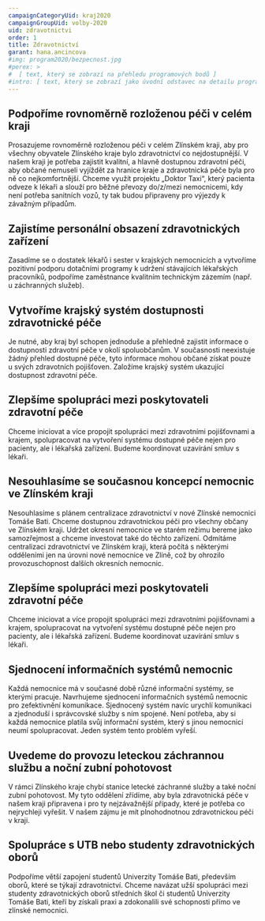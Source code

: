 ```yaml
---
campaignCategoryUid: kraj2020
campaignGroupUid: volby-2020
uid: zdravotnictvi 
order: 1
title: Zdravotnictví
garant: hana.ancincova 
#img: program2020/bezpecnost.jpg
#perex: >
#  [ text, který se zobrazí na přehledu programových bodů ]
#intro: [ text, který se zobrazí jako úvodní odstavec na detailu programového bodu ]
---
```

## Podpoříme rovnoměrně rozloženou péči v celém kraji
Prosazujeme rovnoměrně rozloženou péči v celém Zlínském kraji, aby pro všechny obyvatele Zlínského kraje bylo zdravotnictví co nejdostupnější. V našem kraji je potřeba zajistit kvalitní, a hlavně dostupnou zdravotní péči, aby občané nemuseli vyjíždět za hranice kraje a zdravotnická péče byla pro ně co nejkomfortnější. Chceme využít projektu „Doktor Taxi“, který pacienta odveze k lékaři a slouží pro běžné převozy do/z/mezi nemocnicemi, kdy není potřeba sanitních vozů, ty tak budou připraveny pro výjezdy k závažným případům.

## Zajistíme personální obsazení zdravotnických zařízení
Zasadíme se o dostatek lékařů i sester v krajských nemocnicích a vytvoříme pozitivní podporu dotačními programy k udržení stávajících lékařských pracovníků, podpoříme zaměstnance kvalitním technickým zázemím (např. u záchranných služeb).

## Vytvoříme krajský systém dostupnosti zdravotnické péče 
Je nutné, aby kraj byl schopen jednoduše a přehledně zajistit informace o dostupnosti zdravotní péče v okolí spoluobčanům. V současnosti neexistuje žádný přehled dostupné péče, tyto informace mohou občané získat pouze u svých zdravotních pojišťoven. Založíme krajský systém ukazující dostupnost zdravotní péče.

## Zlepšíme spolupráci mezi poskytovateli zdravotní péče
Chceme iniciovat a více propojit spolupráci mezi zdravotními pojišťovnami a krajem, spolupracovat na vytvoření systému dostupné péče nejen pro pacienty, ale i lékařská zařízení. Budeme koordinovat uzavírání smluv s lékaři.

## Nesouhlasíme se současnou koncepcí nemocnic ve Zlínském kraji
Nesouhlasíme s plánem centralizace zdravotnictví v nové Zlínské nemocnici Tomáše Bati. Chceme dostupnou zdravotnickou péči pro všechny občany ve Zlínském kraji. Udržet okresní nemocnice ve starém režimu bereme jako samozřejmost a chceme investovat také do těchto zařízení. Odmítáme centralizaci zdravotnictví ve Zlínském kraji, která počítá s některými odděleními jen na úrovni nové nemocnice ve Zlíně, což by ohrozilo provozuschopnost dalších okresních nemocnic. 

## Zlepšíme spolupráci mezi poskytovateli zdravotní péče
Chceme iniciovat a více propojit spolupráci mezi zdravotními pojišťovnami a krajem, spolupracovat na vytvoření systému dostupné péče nejen pro pacienty, ale i lékařská zařízení. Budeme koordinovat uzavírání smluv s lékaři.

## Sjednocení informačních systémů nemocnic
Každá nemocnice má v současné době různé informační systémy, se kterými pracuje. Navrhujeme sjednocení informačních systémů nemocnic pro zefektivnění komunikace. Sjednocený systém navíc urychlí komunikaci a zjednoduší i správcovské služby s ním spojené. Není potřeba, aby si každá nemocnice platila svůj informační systém, který s jinou nemocnicí neumí spolupracovat. Jeden systém tento problém vyřeší. 

## Uvedeme do provozu leteckou záchrannou službu a noční zubní pohotovost
V rámci Zlínského kraje chybí stanice letecké záchranné služby a také noční zubní pohotovost. My tyto oddělení zřídíme, aby byla zdravotnická péče v našem kraji připravena i pro ty nejzávažnější případy, které je potřeba co nejrychleji vyřešit.
V našem zájmu je mít plnohodnotnou zdravotnickou péči v kraji. 

## Spolupráce s UTB nebo studenty zdravotnických oborů
Podpoříme větší zapojení studentů Univerzity Tomáše Bati, především oborů, které se týkají zdravotnictví. Chceme navázat užší spolupráci mezi studenty zdravotnických oborů středních škol či studentů Univerzity Tomáše Bati, kteří by získali praxi a zdokonalili své schopnosti přímo ve zlínské nemocnici. 
